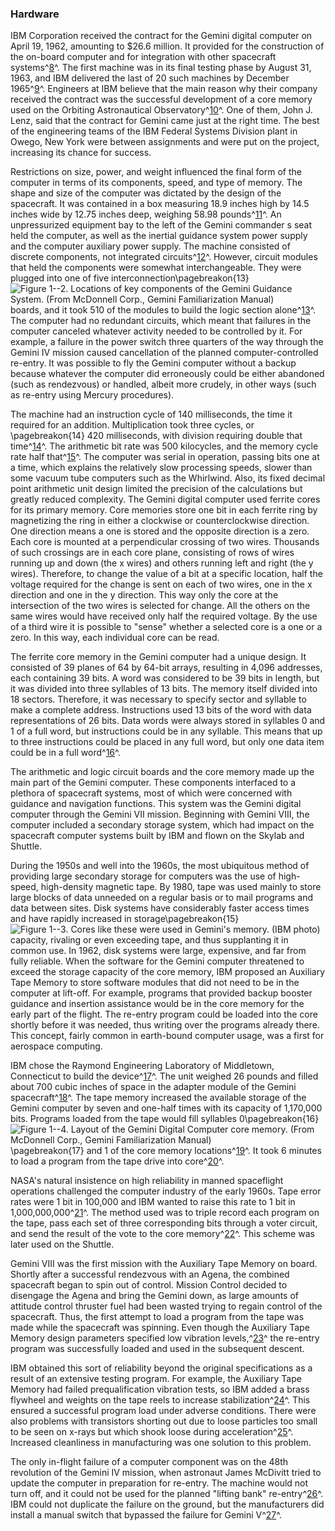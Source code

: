 ### Hardware

IBM Corporation received the contract for the Gemini digital
computer on April 19, 1962, amounting to \$26.6 million. It provided for
the construction of the on-board computer and for integration with other
spacecraft systems^[8](#source1)^. The first machine was in its
final testing phase by August 31, 1963, and IBM delivered the last of 20
such machines by December 1965^[9](#source1)^. Engineers at IBM
believe that the main reason why their company received the contract was
the successful development of a core memory used on the Orbiting
Astronautical Observatory^[10](#source1)^. One of them, John J.
Lenz, said that the contract for Gemini came just at the right time. The
best of the engineering teams of the IBM Federal Systems Division plant
in Owego, New York were between assignments and were put on the project,
increasing its chance for success.

Restrictions on size, power, and weight influenced the final form of the
computer in terms of its components, speed, and type of memory. The
shape and size of the computer was dictated by the design of the
spacecraft. It was contained in a box measuring 18.9 inches high by 14.5
inches wide by 12.75 inches deep, weighing 58.98
pounds^[11](#source1)^. An unpressurized equipment bay to the
left of the Gemini commander s seat held the computer, as well as the
inertial guidance system power supply and the computer auxiliary power
supply. The machine consisted of discrete components, not integrated
circuits^[12](#source1)^. However, circuit modules that held the
components were somewhat interchangeable. They were plugged into one of
five interconnection\pagebreakon{13}
![**Figure 1--2**. Locations of key components of the Gemini Guidance System.
(From McDonnell Corp., *Gemini Familiarization Manual*)](images/p13.jpg)
boards, and it took 510 of the modules to build the logic section
alone^[13](#source1)^. The computer had no redundant circuits,
which meant that failures in the computer canceled whatever activity
needed to be controlled by it. For example, a failure in the power
switch three quarters of the way through the Gemini IV mission caused
cancellation of the planned computer-controlled re-entry. It was
possible to fly the Gemini computer without a backup because whatever
the computer did erroneously could be either abandoned (such as
rendezvous) or handled, albeit more crudely, in other ways (such as
re-entry using Mercury procedures).

The machine had an instruction cycle of 140 milliseconds, the time it
required for an addition. Multiplication took three cycles, or
\pagebreakon{14} 420 milliseconds, with division requiring double that
time^[14](#source1)^. The arithmetic bit rate was 500
kilocycles, and the memory cycle rate half that^[15](#source1)^.
The computer was serial in operation, passing bits one at a time, which
explains the relatively slow processing speeds, slower than some vacuum
tube computers such as the Whirlwind. Also, its fixed decimal point
arithmetic unit design limited the precision of the calculations but
greatly reduced complexity. The Gemini digital computer used ferrite
cores for its primary memory. Core memories store one bit in each
ferrite ring by magnetizing the ring in either a clockwise or
counterclockwise direction. One direction means a one is stored and the
opposite direction is a zero. Each core is mounted at a perpendicular
crossing of two wires. Thousands of such crossings are in each core
plane, consisting of rows of wires running up and down (the x wires) and
others running left and right (the y wires). Therefore, to change the
value of a bit at a specific location, half the voltage required for the
change is sent on each of two wires, one in the x direction and one in
the y direction. This way only the core at the intersection of the two
wires is selected for change. All the others on the same wires would
have received only half the required voltage. By the use of a third wire
it is possible to "sense" whether a selected core is a one or a zero. In
this way, each individual core can be read.

The ferrite core memory in the Gemini computer had a unique design. It
consisted of 39 planes of 64 by 64-bit arrays, resulting in 4,096
addresses, each containing 39 bits. A word was considered to be 39 bits
in length, but it was divided into three syllables of 13 bits. The
memory itself divided into 18 sectors. Therefore, it was necessary to
specify sector and syllable to make a complete address. Instructions
used 13 bits of the word with data representations of 26 bits. Data
words were always stored in syllables 0 and 1 of a full word, but
instructions could be in any syllable. This means that up to three
instructions could be placed in any full word, but only one data item
could be in a full word^[16](#source1)^.

The arithmetic and logic circuit boards and the core memory made up the
main part of the Gemini computer. These components interfaced to a
plethora of spacecraft systems, most of which were concerned with
guidance and navigation functions. This system was the Gemini digital
computer through the Gemini VII mission. Beginning with Gemini VIII, the
computer included a secondary storage system, which had impact on the
spacecraft computer systems built by IBM and flown on the Skylab and
Shuttle.

During the 1950s and well into the 1960s, the most ubiquitous method of
providing large secondary storage for computers was the use of
high-speed, high-density magnetic tape. By 1980, tape was used mainly to
store large blocks of data unneeded on a regular basis or to mail
programs and data between sites. Disk systems have considerably faster
access times and have rapidly increased in storage\pagebreakon{15}
![**Figure 1--3**. Cores like these were used in Gemini's memory. (IBM
photo)](images/p15.jpg)
capacity, rivaling or even exceeding tape, and thus supplanting it
in common use. In 1962, disk systems were large, expensive, and far from
fully reliable. When the software for the Gemini computer threatened to
exceed the storage capacity of the core memory, IBM proposed an
Auxiliary Tape Memory to store software modules that did not need to be
in the computer at lift-off. For example, programs that provided backup
booster guidance and insertion assistance would be in the core memory
for the early part of the flight. The re-entry program could be loaded
into the core shortly before it was needed, thus writing over the
programs already there. This concept, fairly common in earth-bound
computer usage, was a first for aerospace computing.

IBM chose the Raymond Engineering Laboratory of Middletown, Connecticut
to build the device^[17](#source1)^. The unit weighed 26 pounds
and filled about 700 cubic inches of space in the adapter module of the
Gemini spacecraft^[18](#source1)^. The tape memory increased the
available storage of the Gemini computer by seven and one-half times
with its capacity of 1,170,000 bits. Programs loaded from the tape
would fill syllables 0\pagebreakon{16}
![**Figure 1--4**. Layout of the Gemini Digital Computer core memory. (From
McDonnell Corp., *Gemini Familiarization Manual*)](images/p16.jpg)
\pagebreakon{17} and 1 of the core memory locations^[19](#source1)^.
It took 6 minutes to load a program from the tape drive into
core^[20](#source1)^.

NASA's natural insistence on high reliability in manned spaceflight
operations challenged the computer industry of the early 1960s. Tape
error rates were 1 bit in 100,000 and IBM wanted to raise this rate to 1
bit in 1,000,000,000^[21](#source1)^. The method used was to
triple record each program on the tape, pass each set of three
corresponding bits through a voter circuit, and send the result of the
vote to the core memory^[22](#source1)^. This scheme was later
used on the Shuttle.

Gemini VIII was the first mission with the Auxiliary Tape Memory on
board. Shortly after a successful rendezvous with an Agena, the combined
spacecraft began to spin out of control. Mission Control decided to
disengage the Agena and bring the Gemini down, as large amounts of
attitude control thruster fuel had been wasted trying to regain control
of the spacecraft. Thus, the first attempt to load a program from the
tape was made while the spacecraft was spinning. Even though the
Auxiliary Tape Memory design parameters specified low vibration
levels,^[23](#source1)^ the re-entry program was successfully
loaded and used in the subsequent descent.

IBM obtained this sort of reliability beyond the original specifications
as a result of an extensive testing program. For example, the Auxiliary
Tape Memory had failed prequalification vibration tests, so IBM added a
brass flywheel and weights on the tape reels to increase
stabilization^[24](#source1)^. This ensured a successful program
load under adverse conditions. There were also problems with transistors
shorting out due to loose particles too small to be seen on x-rays but
which shook loose during acceleration^[25](#source1)^. Increased
cleanliness in manufacturing was one solution to this problem.

The only in-flight failure of a computer component was on the 48th
revolution of the Gemini IV mission, when astronaut James McDivitt tried
to update the computer in preparation for re-entry. The machine would
not turn off, and it could not be used for the planned "lifting bank"
re-entry^[26](#source1)^. IBM could not duplicate the failure on
the ground, but the manufacturers did install a manual switch that
bypassed the failure for Gemini V^[27](#source1)^.
